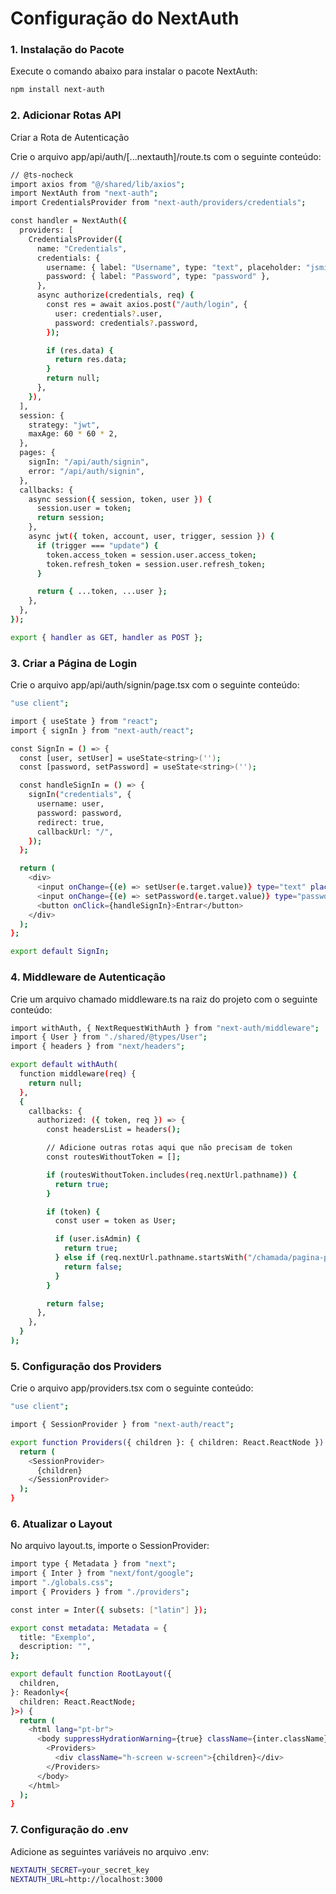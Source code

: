 # Configuração do NextAuth

### 1. Instalação do Pacote
Execute o comando abaixo para instalar o pacote NextAuth: 

```bash
npm install next-auth
```

### 2. Adicionar Rotas API

Criar a Rota de Autenticação

Crie o arquivo app/api/auth/[...nextauth]/route.ts com o seguinte conteúdo:

```bash
// @ts-nocheck
import axios from "@/shared/lib/axios";
import NextAuth from "next-auth";
import CredentialsProvider from "next-auth/providers/credentials";

const handler = NextAuth({
  providers: [
    CredentialsProvider({
      name: "Credentials",
      credentials: {
        username: { label: "Username", type: "text", placeholder: "jsmith" },
        password: { label: "Password", type: "password" },
      },
      async authorize(credentials, req) {
        const res = await axios.post("/auth/login", {
          user: credentials?.user,
          password: credentials?.password,
        });

        if (res.data) {
          return res.data;
        }
        return null;
      },
    }),
  ],
  session: {
    strategy: "jwt",
    maxAge: 60 * 60 * 2,
  },
  pages: {
    signIn: "/api/auth/signin",
    error: "/api/auth/signin",
  },
  callbacks: {
    async session({ session, token, user }) {
      session.user = token;
      return session;
    },
    async jwt({ token, account, user, trigger, session }) {
      if (trigger === "update") {
        token.access_token = session.user.access_token;
        token.refresh_token = session.user.refresh_token;
      }

      return { ...token, ...user };
    },
  },
});

export { handler as GET, handler as POST };
```

### 3. Criar a Página de Login

Crie o arquivo app/api/auth/signin/page.tsx com o seguinte conteúdo:

```bash
"use client";

import { useState } from "react";
import { signIn } from "next-auth/react";

const SignIn = () => {
  const [user, setUser] = useState<string>('');
  const [password, setPassword] = useState<string>('');

  const handleSignIn = () => {
    signIn("credentials", {
      username: user,
      password: password,
      redirect: true,
      callbackUrl: "/",
    });
  };

  return (
    <div>
      <input onChange={(e) => setUser(e.target.value)} type="text" placeholder="Usuário" />
      <input onChange={(e) => setPassword(e.target.value)} type="password" placeholder="Senha" />
      <button onClick={handleSignIn}>Entrar</button>
    </div>
  );
};

export default SignIn;

```

### 4. Middleware de Autenticação
Crie um arquivo chamado middleware.ts na raiz do projeto com o seguinte conteúdo:

```bash
import withAuth, { NextRequestWithAuth } from "next-auth/middleware";
import { User } from "./shared/@types/User";
import { headers } from "next/headers";

export default withAuth(
  function middleware(req) {
    return null;
  },
  {
    callbacks: {
      authorized: ({ token, req }) => {
        const headersList = headers();

        // Adicione outras rotas aqui que não precisam de token
        const routesWithoutToken = [];

        if (routesWithoutToken.includes(req.nextUrl.pathname)) {
          return true;
        }

        if (token) {
          const user = token as User;

          if (user.isAdmin) {
            return true;
          } else if (req.nextUrl.pathname.startsWith("/chamada/pagina-principal")) {
            return false;
          }
        }

        return false;
      },
    },
  }
);

```

### 5. Configuração dos Providers
Crie o arquivo app/providers.tsx com o seguinte conteúdo:
```bash
"use client";

import { SessionProvider } from "next-auth/react";

export function Providers({ children }: { children: React.ReactNode }) {
  return (
    <SessionProvider>
      {children}
    </SessionProvider>
  );
}

```

### 6. Atualizar o Layout
No arquivo layout.ts, importe o SessionProvider:

```bash
import type { Metadata } from "next";
import { Inter } from "next/font/google";
import "./globals.css";
import { Providers } from "./providers";

const inter = Inter({ subsets: ["latin"] });

export const metadata: Metadata = {
  title: "Exemplo",
  description: "",
};

export default function RootLayout({
  children,
}: Readonly<{
  children: React.ReactNode;
}>) {
  return (
    <html lang="pt-br">
      <body suppressHydrationWarning={true} className={inter.className}>
        <Providers>
          <div className="h-screen w-screen">{children}</div>
        </Providers>
      </body>
    </html>
  );
}

```

### 7. Configuração do .env
Adicione as seguintes variáveis no arquivo .env:

```bash
NEXTAUTH_SECRET=your_secret_key
NEXTAUTH_URL=http://localhost:3000
```

